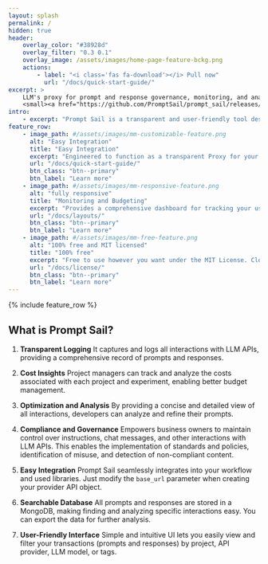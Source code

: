 ```yaml
---
layout: splash
permalink: /
hidden: true
header:
    overlay_color: "#38928d"
    overlay_filter: "0.3 0.1"
    overlay_image: /assets/images/home-page-feature-bckg.png
    actions:
        - label: "<i class='fas fa-download'></i> Pull now"
          url: "/docs/quick-start-guide/"
excerpt: >
    LLM's proxy for prompt and response governance, monitoring, and analysis.<br />
    <small><a href="https://github.com/PromptSail/prompt_sail/releases/">Latest release</a></small>
intro:
    - excerpt: "Prompt Sail is a transparent and user-friendly tool designed to capture and log all interactions with LLM APIs such as OpenAI, Cohere, and others. It integrates with OpenAI, langchain, and other LLM frameworks and libraries."
feature_row:
    - image_path: #/assets/images/mm-customizable-feature.png
      alt: "Easy Integration"
      title: "Easy Integration"
      excerpt: "Engineered to function as a transparent Proxy for your LLM calls, it seamlessly integrates into your existing workflow, irrespective of the LLM framework or library you're currently utilizing."
      url: "/docs/quick-start-guide/"
      btn_class: "btn--primary"
      btn_label: "Learn more"
    - image_path: #/assets/images/mm-responsive-feature.png
      alt: "fully responsive"
      title: "Monitoring and Budgeting"
      excerpt: "Provides a comprehensive dashboard for tracking your usage and budgeting your LLM API calls."
      url: "/docs/layouts/"
      btn_class: "btn--primary"
      btn_label: "Learn more"
    - image_path: #/assets/images/mm-free-feature.png
      alt: "100% free and MIT licensed"
      title: "100% free"
      excerpt: "Free to use however you want under the MIT License. Clone it, fork it, customize it... whatever!"
      url: "/docs/license/"
      btn_class: "btn--primary"
      btn_label: "Learn more"
---
```


{% include feature_row %}

## What is Prompt Sail?

1. **Transparent Logging** 
It captures and logs all interactions with LLM APIs, providing a comprehensive record of prompts and responses.

2. **Cost Insights** 
Project managers can track and analyze the costs associated with each project and experiment, enabling better budget management.

3. **Optimization and Analysis**
By providing a concise and detailed view of all interactions, developers can analyze and refine their prompts.

4. **Compliance and Governance**
Empowers business owners to maintain control over instructions, chat messages, and other interactions with LLM APIs. This enables the implementation of standards and policies, identification of misuse, and detection of non-compliant content.

5. **Easy Integration** 
Prompt Sail seamlessly integrates into your workflow and used libraries. Just modify the `base_url` parameter when creating your provider API object.

6. **Searchable Database**
All prompts and responses are stored in a MongoDB, making finding and analyzing specific interactions easy. You can export the data for further analysis.

7. **User-Friendly Interface**
Simple and intuitive UI lets you easily view and filter your transactions (prompts and responses) by project, API provider, LLM model, or tags.


